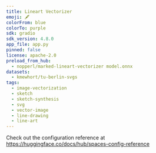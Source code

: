 ```yaml
---
title: Lineart Vectorizer
emoji: 🖋
colorFrom: blue
colorTo: purple
sdk: gradio
sdk_version: 4.8.0
app_file: app.py
pinned: false
license: apache-2.0
preload_from_hub:
  - nopperl/marked-lineart-vectorizer model.onnx
datasets:
  - kmewhort/tu-berlin-svgs
tags:
  - image-vectorization
  - sketch
  - sketch-synthesis
  - svg
  - vector-image
  - line-drawing
  - line-art
---
```


Check out the configuration reference at https://huggingface.co/docs/hub/spaces-config-reference
